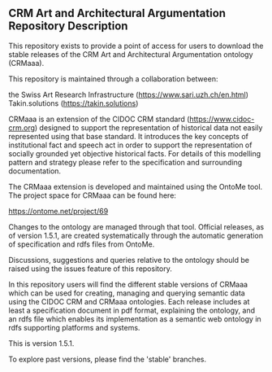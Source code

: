 ## CRM Art and Architectural Argumentation Repository Description ##

This repository exists to provide a point of access for users to download the stable releases of the CRM Art and Architectural Argumentation ontology (CRMaaa).

This repository is maintained through a collaboration between:

the Swiss Art Research Infrastructure (https://www.sari.uzh.ch/en.html)
Takin.solutions (https://takin.solutions)

CRMaaa is an extension of the CIDOC CRM standard (https://www.cidoc-crm.org) designed to support the representation of historical data not easily represented using that base standard. It introduces the key concepts of institutional fact and speech act in order to support the representation of socially grounded yet objective historical facts. For details of this modelling pattern and strategy please refer to the specification and surrounding documentation.

The CRMaaa extension is developed and maintained using the OntoMe tool. The project space for CRMaaa can be found here:

https://ontome.net/project/69

Changes to the ontology are managed through that tool. Official releases, as of version 1.5.1, are created systematically through the automatic generation of specification and rdfs files from OntoMe.

Discussions, suggestions and queries relative to the ontology should be raised using the issues feature of this repository.

In this repository users will find the different stable versions of CRMaaa which can be used for creating, managing and querying semantic data using the CIDOC CRM and CRMaaa ontologies. Each release includes at least a specification document in pdf format, explaining the ontology, and an rdfs file which enables its implementation as a semantic web ontology in rdfs supporting platforms and systems.


This is version 1.5.1.

To explore past versions, please find the 'stable' branches.
